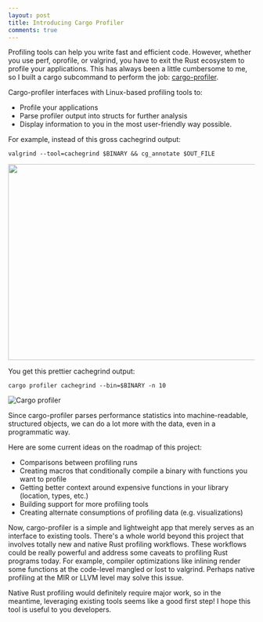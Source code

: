 ```yaml
---
layout: post
title: Introducing Cargo Profiler
comments: true
---
```


Profiling tools can help you write fast and efficient code. However, whether you use perf, oprofile, or valgrind, you have to exit the Rust ecosystem to profile your applications. This has always been a little cumbersome to me, so I built a cargo subcommand to perform the job: [cargo-profiler](https://github.com/pegasos1/cargo-profiler).

Cargo-profiler interfaces with Linux-based profiling tools to:

  * Profile your applications
  * Parse profiler output into structs for further analysis
  * Display information to you in the most user-friendly way possible.

For example, instead of this gross cachegrind output:

`valgrind --tool=cachegrind $BINARY && cg_annotate $OUT_FILE`

<img src="http://pegasos1.github.io/public/20160511/cachegrind_pic.png" width="900" height="400">

You get this prettier cachegrind output:

`cargo profiler cachegrind --bin=$BINARY -n 10`

![Cargo profiler](http://pegasos1.github.io/public/20160511/cargoprofiler.png)

Since cargo-profiler parses performance statistics into machine-readable, structured objects, we can do a lot more with the data, even in a programmatic way.

Here are some current ideas on the roadmap of this project:

 * Comparisons between profiling runs
 * Creating macros that conditionally compile a binary with functions you want to profile
 * Getting better context around expensive functions in your library (location, types, etc.)
 * Building support for more profiling tools
 * Creating alternate consumptions of profiling data (e.g. visualizations)

Now, cargo-profiler is a simple and lightweight app that merely serves as an interface to existing tools. There's a whole world beyond this project that involves totally new and native Rust profiling workflows. These workflows could be really powerful and address some caveats to profiling Rust programs today. For example, compiler optimizations like inlining  render some functions at the code-level mangled or lost to valgrind. Perhaps native profiling at the MIR or LLVM level may solve this issue.

Native Rust profiling would definitely require major work, so in the meantime, leveraging existing tools seems like a good first step! I hope this tool is useful to you developers.
